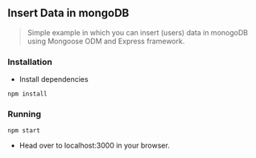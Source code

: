 ## Insert Data in mongoDB

> Simple example in which you can insert (users) data in monogoDB using Mongoose ODM and Express framework.

### Installation
- Install dependencies
```
npm install
```

### Running
```
npm start
```
- Head over to localhost:3000 in your browser.
